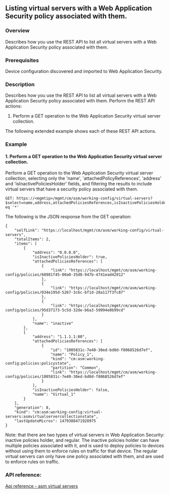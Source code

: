 ## Listing virtual servers with a Web Application Security policy associated with them.

### Overview
Describes how you use the REST API to list all virtual servers with a Web Application Security policy associated with them.

### Prerequisites
Device configuration discovered and imported to Web Application Security.

### Description
Describes how you use the REST API to list all virtual servers with a Web Application Security policy associated with them.
Perform the REST API actions:
1. Perform a GET operation to the Web Application Security virtual server collection.

The following extended example shows each of these REST API actions.

### Example

#### 1. Perform a GET operation to the Web Application Security virtual server collection.
Perform a GET operation to the Web Application Security virtual server collection, selecting only the 'name', 'attachedPolicyReferences', 'address' and 'isInactivePoliciesHolder' fields, and filtering the results to include virtual servers that have a security policy associated with them.
```
GET: https://<mgmtip>/mgmt/cm/asm/working-config/virtual-servers?$select=name,address,attachedPoliciesReferences,isInactivePoliciesHolder&$filter=attachedPoliciesReferences/link eq '*'
```
The following is the JSON response from the GET operation:
```
{
    "selfLink": "https://localhost/mgmt/cm/asm/working-config/virtual-servers",
    "totalItems": 2,
    "items": [
        {
            "address": "0.0.0.0",
            "isInactivePoliciesHolder": true,
            "attachedPoliciesReferences": [
                {
                    "link": "https://localhost/mgmt/cm/asm/working-config/policies/68981f45-00a0-35d8-947b-4741ead42012"
                },
                {
                    "link": "https://localhost/mgmt/cm/asm/working-config/policies/034e195d-5267-3c6c-bf1d-28a117f3fc87"
                },
                {
                    "link": "https://localhost/mgmt/cm/asm/working-config/policies/95d37173-5c5d-32de-b6a3-59094e0b99cd"
                }
            ],
            "name": "inactive"
        },
        {
            "address": "1.1.1.1:80",
            "attachedPoliciesReferences": [
                {
                    "id": "1005831c-7e40-30ed-bd0d-f8068526d7ef",
                    "name": "Policy_1",
                    "kind": "cm:asm:working-config:policies:policystate",
                    "partition": "Common",
                    "link": "https://localhost/mgmt/cm/asm/working-config/policies/1005831c-7e40-30ed-bd0d-f8068526d7ef"
                }
            ],
            "isInactivePoliciesHolder": false,
            "name": "Virtual_1"
        }
    ],
    "generation": 8,
    "kind": "cm:asm:working-config:virtual-servers:asmvirtualservercollectionstate",
    "lastUpdateMicros": 1479388471928975
}
```
Note: that there are two types of virtual servers in Web Application Security: inactive policies holder, and regular. The inactive policies holder can have multiple policies associated with it, and is used to deploy policies to devices without using them to enforce rules on traffic for that device. The regular virtual servers can only have one policy associated with them, and are used to enforce rules on traffic.

### API reference:
[Api reference - asm virtual servers](../html-reference/virtual-server-management.html)